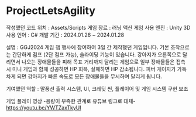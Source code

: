 # ProjectLetsAgility
작성했던 코드 위치 : Assets/Scripts
게임 장르 : 러닝 액션 게임
사용 엔진 : Unity 3D
사용 언어 : C#
개발 기간 : 2024.01.26 ~ 2024.01.28

설명 : GGJ2024 게임 잼 행사에 참여하여 3일 간 제작했던 게임입니다.
기본 조작으로는 간단하게 점프 (2단 점프 가능), 슬라이딩 기능이 있습니다.
강아지가 오른쪽으로 달리면서 나오는 장애물들을 피해 목표 거리까지 달리는 게임으로
일부 장애물들은 접촉 시 미니 게임과 함께 성공하면 HP 회복, 실패하면 HP 감소됩니다.
피버 게이지가 가득 차게 되면 강아지가 빠른 속도로 모든 장애물들을 무시하며 달리게 됩니다.

기여했던 역할 : 말풍선 출력 시스템, UI, 크레딧 씬, 플레이어 및 게임 시스템 구현 보조

게임 플레이 영상
-용량이 부족한 관계로 유튜브 링크로 대체-
https://youtu.be/YWTZaxTkyUI
